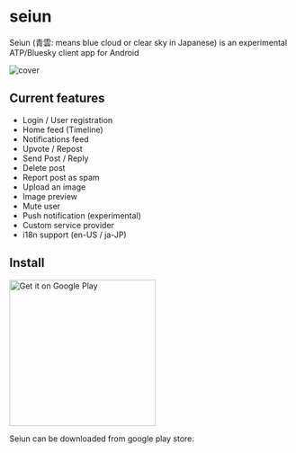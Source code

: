 # seiun

Seiun (青雲: means blue cloud or clear sky in Japanese) is an experimental ATP/Bluesky client app for Android

![cover](https://github.com/akiomik/seiun/raw/main/assets/covers/cover-github.png)

## Current features

- Login / User registration
- Home feed (Timeline)
- Notifications feed
- Upvote / Repost
- Send Post / Reply
- Delete post
- Report post as spam
- Upload an image
- Image preview
- Mute user
- Push notification (experimental)
- Custom service provider
- i18n support (en-US / ja-JP)

## Install

<a href='https://play.google.com/store/apps/details?id=io.github.akiomik.seiun&pcampaignid=pcampaignidMKT-Other-global-all-co-prtnr-py-PartBadge-Mar2515-1'><img width="260" alt='Get it on Google Play' src='https://play.google.com/intl/ja/badges/static/images/badges/en_badge_web_generic.png'/></a>

Seiun can be downloaded from google play store.
